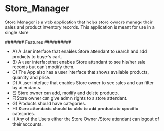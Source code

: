 # Store_Manager
Store Manager is a web application that helps store owners manage their sales and product inventory records. This application is meant for use in a single store

#######  Features   ##########
* A) A User interface that enables Store attendant to search and add products to buyer’s cart.
* B) A user interfacethat enables Store attendant to see his/her sale records but can’t modify them.
* C) The App also has a user interface that shows available products, quantity and price.
* D) A user inteface that enables Store owner to see sales and can filter by attendants.
* E) Store owner can add, modify and delete products.
* F)Store owner can give admin rights to a store attendant.
* G) Products should have categories.
* H) Store attendants should be able to add products to specific categories.
* I) Any of the Users either the Store Owner /Store attendant can logout of their accounts.
